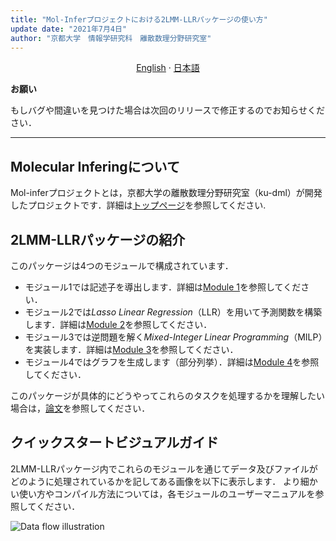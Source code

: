 ```yaml
---
title: "Mol-Inferプロジェクトにおける2LMM-LLRパッケージの使い方"
update date: "2021年7月4日"
author: "京都大学　情報学研究科　離散数理分野研究室"
---
```


<p align="center">
  <a href="/2LMM-LLR/README.md">English</a>
  ·
  <a href="/2LMM-LLR/README_jp.md">日本語</a>
</p>

**お願い**

もしバグや間違いを見つけた場合は次回のリリースで修正するのでお知らせください．

---

## Molecular Inferingについて
Mol-inferプロジェクトとは，京都大学の離散数理分野研究室（ku-dml）が開発したプロジェクトです．詳細は[トップページ](https://github.com/ku-dml/mol-infer)を参照してください.

## 2LMM-LLRパッケージの紹介

このパッケージは4つのモジュールで構成されています．

+ モジュール1では記述子を導出します．詳細は[Module 1](Module_1/)を参照してください．
+ モジュール2では*Lasso Linear Regression*（LLR）を用いて予測関数を構築します．詳細は[Module 2](Module_2/)を参照してください．
+ モジュール3では逆問題を解く*Mixed-Integer Linear Programming*（MILP）を実装します．詳細は[Module 3](Module_3/)を参照してください．
+ モジュール4ではグラフを生成します（部分列挙）．詳細は[Module 4](Module_4/)を参照してください．

このパッケージが具体的にどうやってこれらのタスクを処理するかを理解したい場合は，[論文](https://arxiv.org/abs/2107.02381)を参照してください．

## クイックスタートビジュアルガイド

2LMM-LLRパッケージ内でこれらのモジュールを通じてデータ及びファイルがどのように処理されているかを記してある画像を以下に表示します．
より細かい使い方やコンパイル方法については，各モジュールのユーザーマニュアルを参照してください．

![Data flow illustration](/2LMM-LLR/doc/2LMM-LLR_flow.PNG)
